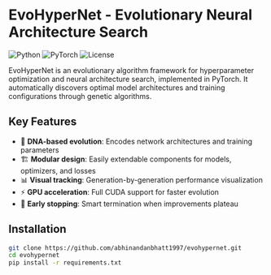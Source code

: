 # EvoHyperNet - Evolutionary Neural Architecture Search

![Python](https://img.shields.io/badge/python-3.8%2B-blue)
![PyTorch](https://img.shields.io/badge/PyTorch-2.0%2B-orange)
![License](https://img.shields.io/badge/license-MIT-green)

EvoHyperNet is an evolutionary algorithm framework for hyperparameter optimization and neural architecture search, implemented in PyTorch. It automatically discovers optimal model architectures and training configurations through genetic algorithms.

## Key Features

- 🧬 **DNA-based evolution**: Encodes network architectures and training parameters
- 🏗️ **Modular design**: Easily extendable components for models, optimizers, and losses
- 📊 **Visual tracking**: Generation-by-generation performance visualization
- ⚡ **GPU acceleration**: Full CUDA support for faster evolution
- 🛑 **Early stopping**: Smart termination when improvements plateau

## Installation

```bash
git clone https://github.com/abhinandanbhatt1997/evohypernet.git
cd evohypernet
pip install -r requirements.txt
